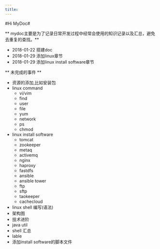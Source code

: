 ```yaml
---
title: 
---
```

 
#Hi MyDoc#

** mydoc主要是为了记录日常开发过程中经常会使用的知识记录以及汇总，避免去重复的查找。**

- 2018-01-22 搭建doc
- 2018-01-29 添加linux章节
- 2018-01-29 添加linux install software章节

** 未完成的事件 **

- 资源的添加,比如安装包
- linux command
  - vi/vim
  - find
  - user 
  - file 
  - yum
  - network
  - ps
  - chmod
- linux install software
  - tomcat
  - zookeeper
  - metaq
  - activemq
  - nginx
  - haproxy
  - fastdfs
  - ansible
  - ansible tower
  - ftp
  - sftp
  - taokeeper
  - cachecloud
- linux shell 编写(语法)
- 架构图
- 技术进阶
- java util
- shell 汇总
- lable
- 添加install software的脚本文件